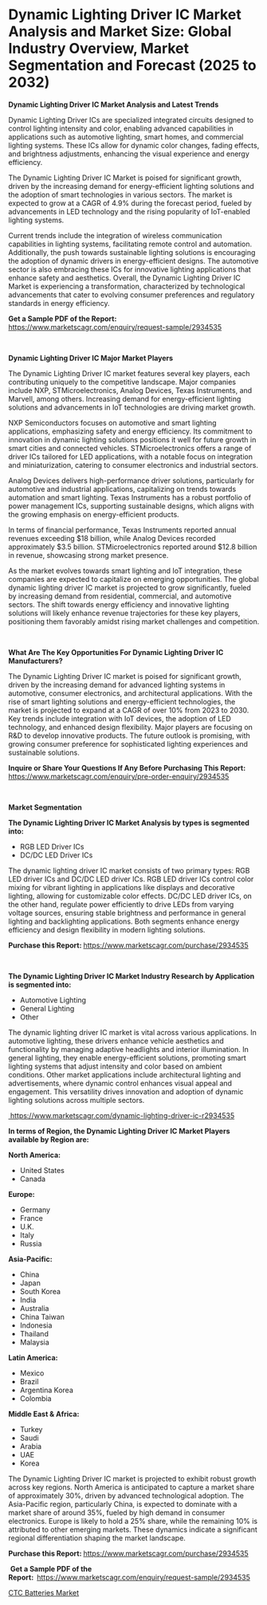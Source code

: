 <p><h1>Dynamic Lighting Driver IC Market Analysis and Market Size: Global Industry Overview, Market Segmentation and Forecast (2025 to 2032)</h1></p><p><strong>Dynamic Lighting Driver IC Market Analysis and Latest Trends</strong></p>
<p><p>Dynamic Lighting Driver ICs are specialized integrated circuits designed to control lighting intensity and color, enabling advanced capabilities in applications such as automotive lighting, smart homes, and commercial lighting systems. These ICs allow for dynamic color changes, fading effects, and brightness adjustments, enhancing the visual experience and energy efficiency.</p><p>The Dynamic Lighting Driver IC Market is poised for significant growth, driven by the increasing demand for energy-efficient lighting solutions and the adoption of smart technologies in various sectors. The market is expected to grow at a CAGR of 4.9% during the forecast period, fueled by advancements in LED technology and the rising popularity of IoT-enabled lighting systems.</p><p>Current trends include the integration of wireless communication capabilities in lighting systems, facilitating remote control and automation. Additionally, the push towards sustainable lighting solutions is encouraging the adoption of dynamic drivers in energy-efficient designs. The automotive sector is also embracing these ICs for innovative lighting applications that enhance safety and aesthetics. Overall, the Dynamic Lighting Driver IC Market is experiencing a transformation, characterized by technological advancements that cater to evolving consumer preferences and regulatory standards in energy efficiency.</p></p>
<p><strong>Get a Sample PDF of the Report:&nbsp;</strong> <a href="https://www.marketscagr.com/enquiry/request-sample/2934535?utm_campaign=3169&utm_medium=2&utm_source=Github&utm_content=ia&utm_term=13032025&utm_id=dynamic-lighting-driver-ic">https://www.marketscagr.com/enquiry/request-sample/2934535</a></p>
<p>&nbsp;</p>
<p><strong>Dynamic Lighting Driver IC Major Market Players</strong></p>
<p><p>The Dynamic Lighting Driver IC market features several key players, each contributing uniquely to the competitive landscape. Major companies include NXP, STMicroelectronics, Analog Devices, Texas Instruments, and Marvell, among others. Increasing demand for energy-efficient lighting solutions and advancements in IoT technologies are driving market growth.</p><p>NXP Semiconductors focuses on automotive and smart lighting applications, emphasizing safety and energy efficiency. Its commitment to innovation in dynamic lighting solutions positions it well for future growth in smart cities and connected vehicles. STMicroelectronics offers a range of driver ICs tailored for LED applications, with a notable focus on integration and miniaturization, catering to consumer electronics and industrial sectors.</p><p>Analog Devices delivers high-performance driver solutions, particularly for automotive and industrial applications, capitalizing on trends towards automation and smart lighting. Texas Instruments has a robust portfolio of power management ICs, supporting sustainable designs, which aligns with the growing emphasis on energy-efficient products.</p><p>In terms of financial performance, Texas Instruments reported annual revenues exceeding $18 billion, while Analog Devices recorded approximately $3.5 billion. STMicroelectronics reported around $12.8 billion in revenue, showcasing strong market presence.</p><p>As the market evolves towards smart lighting and IoT integration, these companies are expected to capitalize on emerging opportunities. The global dynamic lighting driver IC market is projected to grow significantly, fueled by increasing demand from residential, commercial, and automotive sectors. The shift towards energy efficiency and innovative lighting solutions will likely enhance revenue trajectories for these key players, positioning them favorably amidst rising market challenges and competition.</p></p>
<p>&nbsp;</p>
<p><strong>What Are The Key Opportunities For Dynamic Lighting Driver IC Manufacturers?</strong></p>
<p><p>The Dynamic Lighting Driver IC market is poised for significant growth, driven by the increasing demand for advanced lighting systems in automotive, consumer electronics, and architectural applications. With the rise of smart lighting solutions and energy-efficient technologies, the market is projected to expand at a CAGR of over 10% from 2023 to 2030. Key trends include integration with IoT devices, the adoption of LED technology, and enhanced design flexibility. Major players are focusing on R&D to develop innovative products. The future outlook is promising, with growing consumer preference for sophisticated lighting experiences and sustainable solutions.</p></p>
<p><strong>Inquire or Share Your Questions If Any Before Purchasing This Report:</strong> <a href="https://www.marketscagr.com/enquiry/pre-order-enquiry/2934535?utm_campaign=3169&utm_medium=2&utm_source=Github&utm_content=ia&utm_term=13032025&utm_id=dynamic-lighting-driver-ic">https://www.marketscagr.com/enquiry/pre-order-enquiry/2934535</a></p>
<p>&nbsp;</p>
<p><strong>Market Segmentation</strong></p>
<p><strong>The Dynamic Lighting Driver IC Market Analysis by types is segmented into:</strong></p>
<p><ul><li>RGB LED Driver ICs</li><li>DC/DC LED Driver ICs</li></ul></p>
<p><p>The dynamic lighting driver IC market consists of two primary types: RGB LED driver ICs and DC/DC LED driver ICs. RGB LED driver ICs control color mixing for vibrant lighting in applications like displays and decorative lighting, allowing for customizable color effects. DC/DC LED driver ICs, on the other hand, regulate power efficiently to drive LEDs from varying voltage sources, ensuring stable brightness and performance in general lighting and backlighting applications. Both segments enhance energy efficiency and design flexibility in modern lighting solutions.</p></p>
<p><strong>Purchase this Report:&nbsp;</strong><a href="https://www.marketscagr.com/purchase/2934535?utm_campaign=3169&utm_medium=2&utm_source=Github&utm_content=ia&utm_term=13032025&utm_id=dynamic-lighting-driver-ic">https://www.marketscagr.com/purchase/2934535</a></p>
<p>&nbsp;</p>
<p><strong>The Dynamic Lighting Driver IC Market Industry Research by Application is segmented into:</strong></p>
<p><ul><li>Automotive Lighting</li><li>General Lighting</li><li>Other</li></ul></p>
<p><p>The dynamic lighting driver IC market is vital across various applications. In automotive lighting, these drivers enhance vehicle aesthetics and functionality by managing adaptive headlights and interior illumination. In general lighting, they enable energy-efficient solutions, promoting smart lighting systems that adjust intensity and color based on ambient conditions. Other market applications include architectural lighting and advertisements, where dynamic control enhances visual appeal and engagement. This versatility drives innovation and adoption of dynamic lighting solutions across multiple sectors.</p></p>
<p><a href="https://www.marketscagr.com/dynamic-lighting-driver-ic-r2934535?utm_campaign=3169&utm_medium=2&utm_source=Github&utm_content=ia&utm_term=13032025&utm_id=dynamic-lighting-driver-ic">&nbsp;https://www.marketscagr.com/dynamic-lighting-driver-ic-r2934535</a></p>
<p><strong>In terms of Region, the Dynamic Lighting Driver IC Market Players available by Region are:</strong></p>
<p>
    <p> <strong> North America: </strong>
        <ul>
            <li>United States</li>
            <li>Canada</li>
        </ul>
        </p> 
    <p> <strong> Europe: </strong>
        <ul>
            <li>Germany</li>
            <li>France</li>
            <li>U.K.</li>
            <li>Italy</li>
            <li>Russia</li>
        </ul>
        </p> 
    <p> <strong> Asia-Pacific: </strong>
        <ul>
            <li>China</li>
            <li>Japan</li>
            <li>South Korea</li>
            <li>India</li>
            <li>Australia</li>
            <li>China Taiwan</li>
            <li>Indonesia</li>
            <li>Thailand</li>
            <li>Malaysia</li>
        </ul>
        </p> 
    <p> <strong> Latin America: </strong>
        <ul>
            <li>Mexico</li>
            <li>Brazil</li>
            <li>Argentina Korea</li>
            <li>Colombia</li>
        </ul>
        </p> 
    <p> <strong> Middle East & Africa: </strong>
        <ul>
            <li>Turkey</li>
            <li>Saudi</li>
            <li>Arabia</li>
            <li>UAE</li>
            <li>Korea</li>
        </ul>
    </p>
    </p>
<p><p>The Dynamic Lighting Driver IC market is projected to exhibit robust growth across key regions. North America is anticipated to capture a market share of approximately 30%, driven by advanced technological adoption. The Asia-Pacific region, particularly China, is expected to dominate with a market share of around 35%, fueled by high demand in consumer electronics. Europe is likely to hold a 25% share, while the remaining 10% is attributed to other emerging markets. These dynamics indicate a significant regional differentiation shaping the market landscape.</p></p>
<p><strong>Purchase this Report: </strong><a href="https://www.marketscagr.com/purchase/2934535?utm_campaign=3169&utm_medium=2&utm_source=Github&utm_content=ia&utm_term=13032025&utm_id=dynamic-lighting-driver-ic">https://www.marketscagr.com/purchase/2934535</a></p>
<p>&nbsp;<strong>Get a Sample PDF of the Report:&nbsp;&nbsp;</strong><a href="https://www.marketscagr.com/enquiry/request-sample/2934535?utm_campaign=3169&utm_medium=2&utm_source=Github&utm_content=ia&utm_term=13032025&utm_id=dynamic-lighting-driver-ic">https://www.marketscagr.com/enquiry/request-sample/2934535</a></p>
<p><strong></strong></p>
<p><p><a href="https://github.com/balapopepi/Market-Research-Report-List-1/blob/main/ctc-batteries-market.md?utm_campaign=3169&utm_medium=2&utm_source=Github&utm_content=ia&utm_term=13032025&utm_id=dynamic-lighting-driver-ic">CTC Batteries Market</a></p></p>